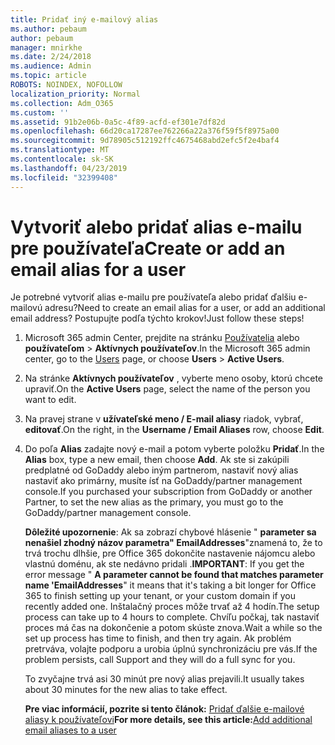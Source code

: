 ```yaml
---
title: Pridať iný e-mailový alias
ms.author: pebaum
author: pebaum
manager: mnirkhe
ms.date: 2/24/2018
ms.audience: Admin
ms.topic: article
ROBOTS: NOINDEX, NOFOLLOW
localization_priority: Normal
ms.collection: Adm_O365
ms.custom: ''
ms.assetid: 91b2e06b-0a5c-4f89-acfd-ef301e7df82d
ms.openlocfilehash: 66d20ca17287ee762266a22a376f59f5f8975a00
ms.sourcegitcommit: 9d78905c512192ffc4675468abd2efc5f2e4baf4
ms.translationtype: MT
ms.contentlocale: sk-SK
ms.lasthandoff: 04/23/2019
ms.locfileid: "32399408"
---
```

# <a name="create-or-add-an-email-alias-for-a-user"></a><span data-ttu-id="d9942-102">Vytvoriť alebo pridať alias e-mailu pre používateľa</span><span class="sxs-lookup"><span data-stu-id="d9942-102">Create or add an email alias for a user</span></span>

<span data-ttu-id="d9942-103">Je potrebné vytvoriť alias e-mailu pre používateľa alebo pridať ďalšiu e-mailovú adresu?</span><span class="sxs-lookup"><span data-stu-id="d9942-103">Need to create an email alias for a user, or add an additional email address?</span></span> <span data-ttu-id="d9942-104">Postupujte podľa týchto krokov!</span><span class="sxs-lookup"><span data-stu-id="d9942-104">Just follow these steps!</span></span>
  
1. <span data-ttu-id="d9942-105">Microsoft 365 admin Center, prejdite na stránku [Používatelia](https://go.microsoft.com/fwlink/p/?linkid=834822) alebo **používateľom** \> **Aktívnych používateľov**.</span><span class="sxs-lookup"><span data-stu-id="d9942-105">In the Microsoft 365 admin center, go to the [Users](https://go.microsoft.com/fwlink/p/?linkid=834822) page, or choose **Users** \> **Active Users**.</span></span>
    
2. <span data-ttu-id="d9942-106">Na stránke **Aktívnych používateľov** , vyberte meno osoby, ktorú chcete upraviť.</span><span class="sxs-lookup"><span data-stu-id="d9942-106">On the **Active Users** page, select the name of the person you want to edit.</span></span> 
    
3. <span data-ttu-id="d9942-107">Na pravej strane v **užívateľské meno / E-mail aliasy** riadok, vybrať, **editovať**.</span><span class="sxs-lookup"><span data-stu-id="d9942-107">On the right, in the **Username / Email Aliases** row, choose **Edit**.</span></span>
    
4. <span data-ttu-id="d9942-108">Do poľa **Alias** zadajte nový e-mail a potom vyberte položku **Pridať**.</span><span class="sxs-lookup"><span data-stu-id="d9942-108">In the **Alias** box, type a new email, then choose **Add**.</span></span> <span data-ttu-id="d9942-109">Ak ste si zakúpili predplatné od GoDaddy alebo iným partnerom, nastaviť nový alias nastaviť ako primárny, musíte ísť na GoDaddy/partner management console.</span><span class="sxs-lookup"><span data-stu-id="d9942-109">If you purchased your subscription from GoDaddy or another Partner, to set the new alias as the primary, you must go to the GoDaddy/partner management console.</span></span> 
    
    <span data-ttu-id="d9942-110">**Dôležité upozornenie**: Ak sa zobrazí chybové hlásenie " **parameter sa nenašiel zhodný názov parametra" EmailAddresses**"znamená to, že to trvá trochu dlhšie, pre Office 365 dokončite nastavenie nájomcu alebo vlastnú doménu, ak ste nedávno pridali .</span><span class="sxs-lookup"><span data-stu-id="d9942-110">**IMPORTANT**: If you get the error message " **A parameter cannot be found that matches parameter name 'EmailAddresses**" it means that it's taking a bit longer for Office 365 to finish setting up your tenant, or your custom domain if you recently added one.</span></span> <span data-ttu-id="d9942-111">Inštalačný proces môže trvať až 4 hodín.</span><span class="sxs-lookup"><span data-stu-id="d9942-111">The setup process can take up to 4 hours to complete.</span></span> <span data-ttu-id="d9942-112">Chvíľu počkaj, tak nastaviť proces má čas na dokončenie a potom skúste znova.</span><span class="sxs-lookup"><span data-stu-id="d9942-112">Wait a while so the set up process has time to finish, and then try again.</span></span> <span data-ttu-id="d9942-113">Ak problém pretrváva, volajte podporu a urobia úplnú synchronizáciu pre vás.</span><span class="sxs-lookup"><span data-stu-id="d9942-113">If the problem persists, call Support and they will do a full sync for you.</span></span>
    
    <span data-ttu-id="d9942-114">To zvyčajne trvá asi 30 minút pre nový alias prejavili.</span><span class="sxs-lookup"><span data-stu-id="d9942-114">It usually takes about 30 minutes for the new alias to take effect.</span></span>
    
    <span data-ttu-id="d9942-115">**Pre viac informácií, pozrite si tento článok:** [Pridať ďalšie e-mailové aliasy k používateľovi](https://support.office.com/article/Add-additional-email-aliases-to-a-user-0b0bd900-68b1-4bf5-808b-5d240a7739f4.aspx)</span><span class="sxs-lookup"><span data-stu-id="d9942-115">**For more details, see this article:**[Add additional email aliases to a user](https://support.office.com/article/Add-additional-email-aliases-to-a-user-0b0bd900-68b1-4bf5-808b-5d240a7739f4.aspx)</span></span>
    

